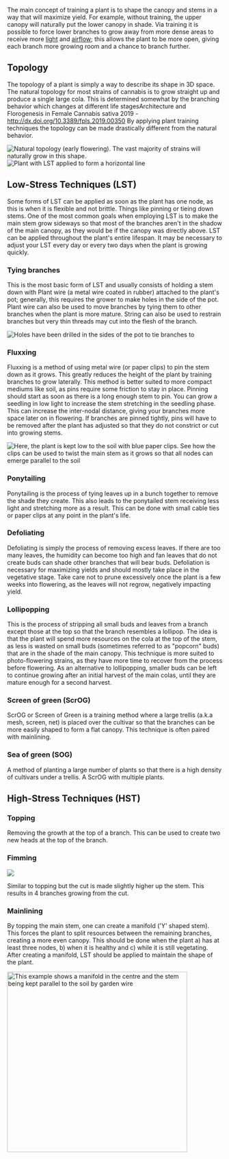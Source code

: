 The main concept of training a plant is to shape the canopy and stems in a way that will maximize yield. For example, without training, the upper canopy will naturally put the lower canopy in shade. Via training it is possible to force lower branches to grow away from more dense areas to receive more [light](/Light) and [airflow](/Plant_processes#gas_exchange); this allows the plant to be more open, giving each branch more growing room and a chance to branch further.

## Topology ##
The topology of a plant is simply a way to describe its shape in 3D space. The natural topology for most strains of cannabis is to grow straight up and produce a single large cola. This is determined somewhat by the branching behavior which changes at different life stages<ref>Architecture and Florogenesis in Female Cannabis sativa 2019 - http://dx.doi.org/10.3389/fpls.2019.00350</ref> By applying plant training techniques the topology can be made drastically different from the natural behavior.

<div class="center">
<img src='/images/Natural_topology.png' title='Natural topology (early flowering). The vast majority of strains will naturally grow in this shape.'> 
<img src='/images/Plant_with_LST_applied.png' title='Plant with LST applied to form a horizontal line'/>
  </div>


## Low-Stress Techniques (LST) ##
Some forms of LST can be applied as soon as the plant has one node, as this is when it is flexible and not brittle. Things like pinning or tieing down stems.  One of the most common goals when employing LST is to make the main stem grow sideways so that most of the branches aren't in the shadow of the main canopy, as they would be if the canopy was directly above. LST can be applied throughout the plant's entire lifespan. It may be necessary to adjust your LST every day or every two days when the plant is growing quickly.

### Tying branches ###
This is the most basic form of LST and usually consists of holding a stem down with Plant wire (a metal wire coated in rubber) attached to the plant's pot; generally, this requires the grower to make holes in the side of the pot. Plant wire can also be used to move branches by tying them to other branches when the plant is more mature. String can also be used to restrain branches but very thin threads may cut into the flesh of the branch.

<img src='/images/Tying_to_the_pot.png' title="Holes have been drilled in the sides of the pot to tie branches to">

### Fluxxing ###
Fluxxing is a method of using metal wire (or paper clips) to pin the stem down as it grows. This greatly reduces the height of the plant by training branches to grow laterally. This method is better suited to more compact mediums like soil, as pins require some friction to stay in place. Pinning should start as soon as there is a long enough stem to pin. You can grow a seedling in low light to increase the stem stretching in the seedling phase. This can increase the inter-nodal distance, giving your branches more space later on in flowering. If branches are pinned tightly, pins will have to be removed after the plant has adjusted so that they do not constrict or cut into growing stems.

<img src="/images/LST-pinning-down.png" class="center" title="Here, the plant is kept low to the soil with blue paper clips. See how the clips can be used to twist the main stem as it grows so that all nodes can emerge parallel to the soil"/>

### Ponytailing ###
Ponytailing is the process of tying leaves up in a bunch together to remove the shade they create. This also leads to the ponytailed stem receiving less light and stretching more as a result. This can be done with small cable ties or paper clips at any point in the plant's life.

### Defoliating ###
Defoliating is simply the process of removing excess leaves. If there are too many leaves, the humidity can become too high and fan leaves that do not create buds can shade other branches that will bear buds. Defoliation is necessary for maximizing yields and should mostly take place in the vegetative stage. Take care not to prune excessively once the plant is a few weeks into flowering, as the leaves will not regrow, negatively impacting yield.

### Lollipopping ###
This is the process of stripping all small buds and leaves from a branch except those at the top so that the branch resembles a lollipop. The idea is that the plant will spend more resources on the cola at the top of the stem, as less is wasted on small buds (sometimes referred to as "popcorn" buds) that are in the shade of the main canopy. This technique is more suited to photo-flowering strains, as they have more time to recover from the process before flowering. As an alternative to lollipopping, smaller buds can be left to continue growing after an initial harvest of the main colas, until they are mature enough for a second harvest.

### Screen of green (ScrOG) ###
ScrOG or Screen of Green is a training method where a large trellis (a.k.a mesh, screen, net) is placed over the cultivar so that the branches can be more easily shaped to form a flat canopy. This technique is often paired with mainlining.

### Sea of green (SOG) ###
A method of planting a large number of plants so that there is a high density of cultivars under a trellis. A ScrOG with multiple plants.

## High-Stress Techniques (HST) ##

### Topping ###
Removing the growth at the top of a branch. This can be used to create two new heads at the top of the branch.

### Fimming ###
<img src="/images/Fimming_topping.jpeg" />

Similar to topping but the cut is made slightly higher up the stem. This results in 4 branches growing from the cut.

### Mainlining ###
By topping the main stem, one can create a manifold ('Y' shaped stem). This forces the plant to split resources between the remaining branches, creating a more even canopy. This should be done when the plant a) has at least three nodes, b) when it is healthy and c) while it is still vegetating. After creating a manifold, LST should be applied to maintain the shape of the plant.

<img src='/images/Tall_fluxing.jpg' width='421px' title='This example shows a manifold in the centre and the stem being kept parallel to the soil by garden wire'>
